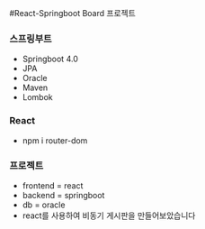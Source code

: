 #React-Springboot Board 프로젝트

### 스프링부트
- Springboot 4.0
- JPA
- Oracle
- Maven
- Lombok

### React
- npm i router-dom

### 프로젝트
- frontend = react
- backend = springboot
- db = oracle
- react를 사용하여 비동기 게시판을 만들어보았습니다